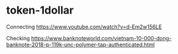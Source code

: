 # token-1dollar
Connecting
https://www.youtube.com/watch?v=d-Em2w156LE

Checking
https://www.banknoteworld.com/vietnam-10-000-dong-banknote-2018-p-119k-unc-polymer-tap-authenticated.html
